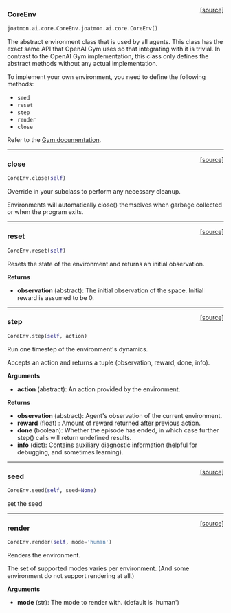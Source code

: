 <span style="float:right;">[[source]](https://github.com/malkoch/joatmon/blob/master/joatmon/ai/core.py#L162)</span>

### CoreEnv

```python
joatmon.ai.core.CoreEnv.joatmon.ai.core.CoreEnv()
```

The abstract environment class that is used by all agents. This class has the exact same API that OpenAI Gym uses so
that integrating
with it is trivial. In contrast to the OpenAI Gym implementation, this class only defines the abstract methods without
any actual implementation.

To implement your own environment, you need to define the following methods:

- `seed`
- `reset`
- `step`
- `render`
- `close`

Refer to the [Gym documentation](https://gym.openai.com/docs/#environment).

----

<span style="float:right;">[[source]](https://github.com/malkoch/joatmon/blob/master/joatmon/ai/core.py#L181)</span>

### close

```python
CoreEnv.close(self)
```

Override in your subclass to perform any necessary cleanup.

Environments will automatically close() themselves when
garbage collected or when the program exits.

----

<span style="float:right;">[[source]](https://github.com/malkoch/joatmon/blob/master/joatmon/ai/core.py#L201)</span>

### reset

```python
CoreEnv.reset(self)
```

Resets the state of the environment and returns an initial observation.

__Returns__

- __observation__ (abstract): The initial observation of the space. Initial reward is assumed to be 0.

----

<span style="float:right;">[[source]](https://github.com/malkoch/joatmon/blob/master/joatmon/ai/core.py#L216)</span>

### step

```python
CoreEnv.step(self, action)
```

Run one timestep of the environment's dynamics.

Accepts an action and returns a tuple (observation, reward, done, info).

__Arguments__

- __action__ (abstract): An action provided by the environment.

__Returns__

- __observation__ (abstract): Agent's observation of the current environment.
- __reward__ (float) : Amount of reward returned after previous action.
- __done__ (boolean): Whether the episode has ended, in which case further step() calls will return undefined results.
- __info__ (dict): Contains auxiliary diagnostic information (helpful for debugging, and sometimes learning).

----

<span style="float:right;">[[source]](https://github.com/malkoch/joatmon/blob/master/joatmon/ai/core.py#L210)</span>

### seed

```python
CoreEnv.seed(self, seed=None)
```

set the seed

----

<span style="float:right;">[[source]](https://github.com/malkoch/joatmon/blob/master/joatmon/ai/core.py#L190)</span>

### render

```python
CoreEnv.render(self, mode='human')
```

Renders the environment.

The set of supported modes varies per environment. (And some environment do not support rendering at all.)

__Arguments__

- __mode__ (str): The mode to render with. (default is 'human')
